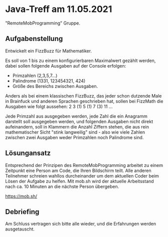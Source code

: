 # Java-Treff am 11.05.2021

"RemoteMobProgramming" Gruppe.

## Aufgabenstellung

Entwickelt ein FizzBuzz für Mathematiker.

Es soll von 1 bis zu einem konfigurierbaren Maximalwert gezählt werden, dabei sollen folgende Ausgaben auf der Console erfolgen:
* Primzahlen (2,3,5,7...)
* Palindrome (1331, 123454321, 424)
* Größe des Bereichs zwischen Ausgaben.

Anders als bei einem klassischen FizzBuzz, das jeder schon dutzende Male in Brainfuck und anderen Sprachen geschrieben hat, sollen bei FizzMath die Ausgaben wie folgt aussehen:
2
3
(1)
5
(1)
7
(3)
11
...

Jede Primzahl aus ausgegeben werden, jede Zahl die ein Anagramm darstellt soll ausgegeben werden, und folgenden Ausgaben nicht direkt aufeinandern, soll in Klammern die Anzahl Ziffern stehen, die aus rein mathematischer Sicht "stink langweilig" sind - also wie viele Zahlen zwischen zwei Ausgaben weder Primzahlen noch Palindrome sind.

## Lösungansatz

Entsprechend der Prinzipen des RemoteMobProgramming arbeitet zu einem Zeitpunkt eine Person am Code, die Ihren Bildschirm teilt.
Alle anderen Teilnehmer schreien wahllos durcheinander um dem aktuellen Coder beim Lösen der Aufgabe zu helfen.
Mit mob.sh wird der aktuelle Arbeitsstand nach ca. 10 Minuten an die nächste Person übergeben.

https://mob.sh/

## Debriefing

Am Schluss vertragen sich bitte alle wieder, und die Erfahrungen werden ausgetauscht.
